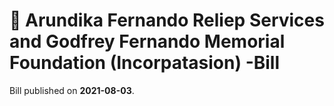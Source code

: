 # 📄  Arundika Fernando Reliep Services and Godfrey Fernando Memorial Foundation (Incorpatasion) -Bill

Bill published on **2021-08-03**.
